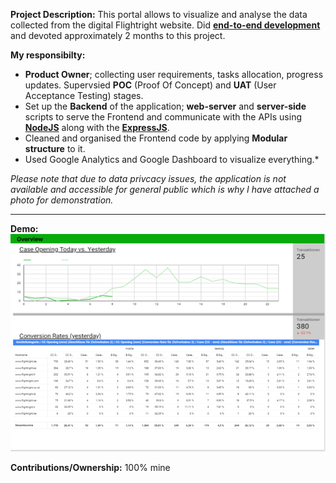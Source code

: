 **Project Description:** This portal allows to visualize and analyse the data collected from the digital Flightright website. Did **[end-to-end development](http://www.rapidsofttechnologies.com/end-to-end-website-development.php)** and devoted approximately 2 months to this project.

**My responsibilty:**
* **Product Owner**; collecting user requirements, tasks allocation, progress updates. Supervsied **POC** (Proof Of Concept) and **UAT** (User Acceptance Testing) stages.
* Set up the **Backend** of the application; **web-server** and **server-side** scripts to serve the Frontend and communicate with the APIs using **[NodeJS](https://nodejs.org/en/)** along with the **[ExpressJS](https://expressjs.com/)**.
* Cleaned and organised the Frontend code by applying **Modular structure** to it. 
* Used Google Analytics and Google Dashboard to visualize everything.*

*Please note that due to data privcacy issues, the application is not available and accessible for general public which is why I have attached a photo for demonstration.*

---

**Demo:**
![Screen ok](https://github.com/mustafaparekh53/PastProjects/blob/master/1%20ClaimCheck%20Dashboards/Photos/Picture1.png)


**Contributions/Ownership:** 100% mine

